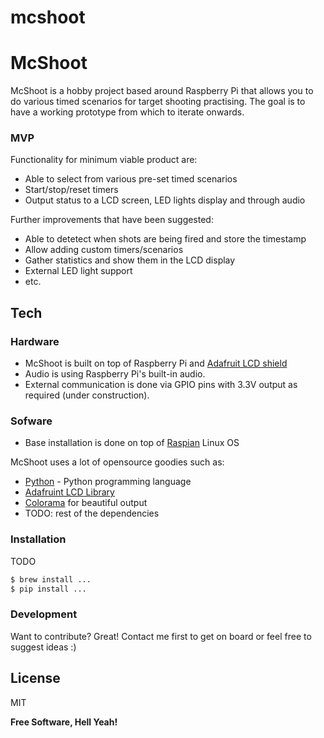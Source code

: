 mcshoot
=======

# McShoot

McShoot is a hobby project based around Raspberry Pi that allows you to do various timed scenarios for target shooting practising. The goal is to have a working prototype from which to iterate onwards.

### MVP

Functionality for minimum viable product are:

  - Able to select from various pre-set timed scenarios
  - Start/stop/reset timers
  - Output status to a LCD screen, LED lights display and through audio

Further improvements that have been suggested:

  - Able to detetect when shots are being fired and store the timestamp
  - Allow adding custom timers/scenarios
  - Gather statistics and show them in the LCD display
  - External LED light support
  - etc.
 
## Tech

### Hardware

  - McShoot is built on top of Raspberry Pi and [Adafruit LCD shield]
  - Audio is using Raspberry Pi's built-in audio.
  - External communication is done via GPIO pins with 3.3V output as required (under construction).

### Sofware

  - Base installation is done on top of [Raspian] Linux OS

McShoot uses a lot of opensource goodies such as:

* [Python] - Python programming language
* [Adafruint LCD Library]
* [Colorama] for beautiful output 
* TODO: rest of the dependencies

### Installation

TODO

```sh
$ brew install ...
$ pip install ...
```

### Development

Want to contribute? Great! Contact me first to get on board or feel free to suggest ideas :)

License
----

MIT


**Free Software, Hell Yeah!**

[Adafruit LCD shield]:https://learn.adafruit.com/adafruit-16x2-character-lcd-plus-keypad-for-raspberry-pi/overview
[Adafruint LCD Library]:https://learn.adafruit.com/rgb-lcd-shield/using-the-rgb-lcd-shield
[Raspian]:http://www.raspian.org
[Python]:https://www.python.org
[Colorama]:https://pypi.python.org/pypi/colorama

